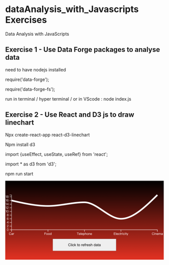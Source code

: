 # dataAnalysis_with_Javascripts Exercises 
Data Analysis with JavaScripts

## Exercise 1 - Use Data Forge packages to analyse data

need to have nodejs installed 


require('data-forge');

require('data-forge-fs');

run in terminal / hyper terminal / or in VScode : node index.js

## Exercise 2 - Use React and D3 js to draw linechart

Npx create-react-app react-d3-linechart

Npm install d3

import {useEffect, useState, useRef} from 'react';

import * as d3 from 'd3';

npm run start

![result image](https://github.com/sysphcd/dataAnalysis_with_Javascripts/blob/main/Reactjs_d3_linechart.png)
